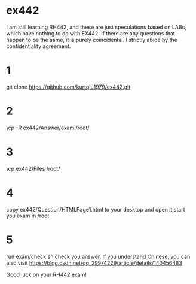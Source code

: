 # ex442
I am still learning RH442, and these are just speculations based on LABs, which have nothing to do with EX442.
If there are any questions that happen to be the same, it is purely coincidental. 
I strictly abide by the confidentiality agreement.

# 1
git clone https://github.com/kurtqiu1979/ex442.git
# 2
\cp -R ex442/Answer/exam /root/
# 3
\cp ex442/Files /root/
# 4
copy ex442/Question/HTMLPage1.html to your desktop and open it,start you exam in /root.
# 5
run exam/check.sh check you answer.
If you understand Chinese, you can also visit https://blog.csdn.net/qq_29974229/article/details/140456483

Good luck on your RH442 exam!
